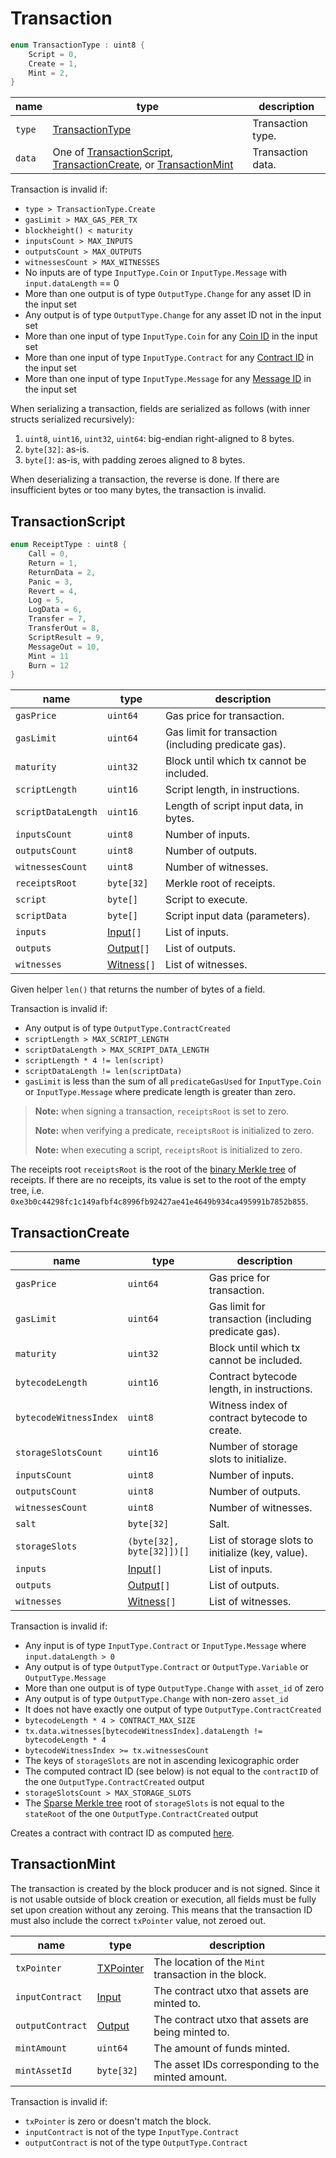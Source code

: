 # Transaction

```c++
enum TransactionType : uint8 {
    Script = 0,
    Create = 1,
    Mint = 2,
}
```

| name   | type                                                                                                                            | description       |
|--------|---------------------------------------------------------------------------------------------------------------------------------|-------------------|
| `type` | [TransactionType](#transaction)                                                                                                 | Transaction type. |
| `data` | One of [TransactionScript](#transactionscript), [TransactionCreate](#transactioncreate), or [TransactionMint](#transactionmint) | Transaction data. |

Transaction is invalid if:

- `type > TransactionType.Create`
- `gasLimit > MAX_GAS_PER_TX`
- `blockheight() < maturity`
- `inputsCount > MAX_INPUTS`
- `outputsCount > MAX_OUTPUTS`
- `witnessesCount > MAX_WITNESSES`
- No inputs are of type `InputType.Coin` or `InputType.Message` with `input.dataLength` == 0
- More than one output is of type `OutputType.Change` for any asset ID in the input set
- Any output is of type `OutputType.Change` for any asset ID not in the input set
- More than one input of type `InputType.Coin` for any [Coin ID](../identifiers/utxo-id.md#coin-id) in the input set
- More than one input of type `InputType.Contract` for any [Contract ID](../identifiers/utxo-id.md#contract-id) in the input set
- More than one input of type `InputType.Message` for any [Message ID](../identifiers/utxo-id.md#message-id) in the input set

When serializing a transaction, fields are serialized as follows (with inner structs serialized recursively):

1. `uint8`, `uint16`, `uint32`, `uint64`: big-endian right-aligned to 8 bytes.
1. `byte[32]`: as-is.
1. `byte[]`: as-is, with padding zeroes aligned to 8 bytes.

When deserializing a transaction, the reverse is done. If there are insufficient bytes or too many bytes, the transaction is invalid.

## TransactionScript

```c++
enum ReceiptType : uint8 {
    Call = 0,
    Return = 1,
    ReturnData = 2,
    Panic = 3,
    Revert = 4,
    Log = 5,
    LogData = 6,
    Transfer = 7,
    TransferOut = 8,
    ScriptResult = 9,
    MessageOut = 10,
    Mint = 11
    Burn = 12
}
```

| name               | type                        | description                                          |
|--------------------|-----------------------------|------------------------------------------------------|
| `gasPrice`         | `uint64`                    | Gas price for transaction.                           |
| `gasLimit`         | `uint64`                    | Gas limit for transaction (including predicate gas). |
| `maturity`         | `uint32`                    | Block until which tx cannot be included.             |
| `scriptLength`     | `uint16`                    | Script length, in instructions.                      |
| `scriptDataLength` | `uint16`                    | Length of script input data, in bytes.               |
| `inputsCount`      | `uint8`                     | Number of inputs.                                    |
| `outputsCount`     | `uint8`                     | Number of outputs.                                   |
| `witnessesCount`   | `uint8`                     | Number of witnesses.                                 |
| `receiptsRoot`     | `byte[32]`                  | Merkle root of receipts.                             |
| `script`           | `byte[]`                    | Script to execute.                                   |
| `scriptData`       | `byte[]`                    | Script input data (parameters).                      |
| `inputs`           | [Input](./input.md)`[]`     | List of inputs.                                      |
| `outputs`          | [Output](./output.md)`[]`   | List of outputs.                                     |
| `witnesses`        | [Witness](./witness.md)`[]` | List of witnesses.                                   |

Given helper `len()` that returns the number of bytes of a field.

Transaction is invalid if:

- Any output is of type `OutputType.ContractCreated`
- `scriptLength > MAX_SCRIPT_LENGTH`
- `scriptDataLength > MAX_SCRIPT_DATA_LENGTH`
- `scriptLength * 4 != len(script)`
- `scriptDataLength != len(scriptData)`
- `gasLimit` is less than the sum of all `predicateGasUsed` for `InputType.Coin` or `InputType.Message` where predicate length is greater than zero.

> **Note:** when signing a transaction, `receiptsRoot` is set to zero.
>
> **Note:** when verifying a predicate, `receiptsRoot` is initialized to zero.
>
> **Note:** when executing a script, `receiptsRoot` is initialized to zero.

The receipts root `receiptsRoot` is the root of the [binary Merkle tree](../protocol/cryptographic-primitives.md#binary-merkle-tree) of receipts. If there are no receipts, its value is set to the root of the empty tree, i.e. `0xe3b0c44298fc1c149afbf4c8996fb92427ae41e4649b934ca495991b7852b855`.

## TransactionCreate

| name                   | type                        | description                                          |
|------------------------|-----------------------------|------------------------------------------------------|
| `gasPrice`             | `uint64`                    | Gas price for transaction.                           |
| `gasLimit`             | `uint64`                    | Gas limit for transaction (including predicate gas). |
| `maturity`             | `uint32`                    | Block until which tx cannot be included.             |
| `bytecodeLength`       | `uint16`                    | Contract bytecode length, in instructions.           |
| `bytecodeWitnessIndex` | `uint8`                     | Witness index of contract bytecode to create.        |
| `storageSlotsCount`    | `uint16`                    | Number of storage slots to initialize.               |
| `inputsCount`          | `uint8`                     | Number of inputs.                                    |
| `outputsCount`         | `uint8`                     | Number of outputs.                                   |
| `witnessesCount`       | `uint8`                     | Number of witnesses.                                 |
| `salt`                 | `byte[32]`                  | Salt.                                                |
| `storageSlots`         | `(byte[32], byte[32]])[]`   | List of storage slots to initialize (key, value).    |
| `inputs`               | [Input](./input.md)`[]`     | List of inputs.                                      |
| `outputs`              | [Output](./output.md)`[]`   | List of outputs.                                     |
| `witnesses`            | [Witness](./witness.md)`[]` | List of witnesses.                                   |

Transaction is invalid if:

- Any input is of type `InputType.Contract` or `InputType.Message` where `input.dataLength > 0`
- Any output is of type `OutputType.Contract` or `OutputType.Variable` or `OutputType.Message`
- More than one output is of type `OutputType.Change` with `asset_id` of zero
- Any output is of type `OutputType.Change` with non-zero `asset_id`
- It does not have exactly one output of type `OutputType.ContractCreated`
- `bytecodeLength * 4 > CONTRACT_MAX_SIZE`
- `tx.data.witnesses[bytecodeWitnessIndex].dataLength != bytecodeLength * 4`
- `bytecodeWitnessIndex >= tx.witnessesCount`
- The keys of `storageSlots` are not in ascending lexicographic order
- The computed contract ID (see below) is not equal to the `contractID` of the one `OutputType.ContractCreated` output
- `storageSlotsCount > MAX_STORAGE_SLOTS`
- The [Sparse Merkle tree](../protocol/cryptographic-primitives.md#sparse-merkle-tree) root of `storageSlots` is not equal to the `stateRoot` of the one `OutputType.ContractCreated` output

Creates a contract with contract ID as computed [here](../identifiers/contract-id.md).

## TransactionMint

The transaction is created by the block producer and is not signed. Since it is not usable outside of block creation or execution, all fields must be fully set upon creation without any zeroing.
This means that the transaction ID must also include the correct `txPointer` value, not zeroed out.

| name             | type                         | description                                          |
|------------------|------------------------------|------------------------------------------------------|
| `txPointer`      | [TXPointer](./tx-pointer.md) | The location of the `Mint` transaction in the block. |
| `inputContract`  | [Input](./input.md)          | The contract utxo that assets are minted to.         |
| `outputContract` | [Output](./output.md)        | The contract utxo that assets are being minted to.   |
| `mintAmount`     | `uint64`                     | The amount of funds minted.                          |
| `mintAssetId`    | `byte[32]`                   | The asset IDs corresponding to the minted amount.    |

Transaction is invalid if:

- `txPointer` is zero or doesn't match the block.
- `inputContract` is not of the type `InputType.Contract`
- `outputContract` is not of the type `OutputType.Contract`
